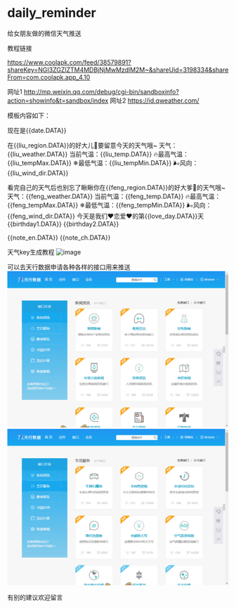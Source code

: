 # daily_reminder
给女朋友做的微信天气推送

教程链接

https://www.coolapk.com/feed/38579891?shareKey=NGI3ZGZlZTM4MDBjNjMwMzdlM2M~&shareUid=3198334&shareFrom=com.coolapk.app_4.10




网址1   http://mp.weixin.qq.com/debug/cgi-bin/sandboxinfo?action=showinfo&t=sandbox/index
网址2   https://id.qweather.com/


模板内容如下：

现在是{{date.DATA}} 

在{{liu_region.DATA}}的好大儿👶要留意今天的天气哦~ 
天气：{{liu_weather.DATA}} 
当前气温：{{liu_temp.DATA}} 
🔥最高气温：{{liu_tempMax.DATA}} 
❄最低气温：{{liu_tempMin.DATA}} 
🌬风向：{{liu_wind_dir.DATA}} 

看完自己的天气后也别忘了瞅瞅你在{{feng_region.DATA}}的好大爹🧑的天气哦~ 
天气：{{feng_weather.DATA}} 
当前气温：{{feng_temp.DATA}} 
🔥最高气温：{{feng_tempMax.DATA}} 
❄最低气温：{{feng_tempMin.DATA}} 
🌬风向：{{feng_wind_dir.DATA}} 
今天是我们❤恋爱❤的第{{love_day.DATA}}天 
{{birthday1.DATA}} 
{{birthday2.DATA}}

{{note_en.DATA}} 
{{note_ch.DATA}}


天气key生成教程
![image](https://raw.githubusercontent.com/limoest/daily_reminder/main/%E5%92%8C%E9%A3%8E%E5%A4%A9%E6%B0%94key%E7%94%9F%E6%88%90.png)


可以去天行数据申请各种各样的接口用来推送  
![image](https://raw.githubusercontent.com/limoest/daily_reminder/main/others/Snipaste_2022-08-24_12-13-19.png)
![image](https://raw.githubusercontent.com/limoest/daily_reminder/main/others/Snipaste.png)



有别的建议欢迎留言
